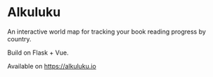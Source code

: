 # Alkuluku

An interactive world map for tracking your book reading progress by country.

Build on Flask + Vue.

Available on https://alkuluku.io
